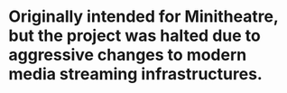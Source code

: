 # Originally intended for Minitheatre, but the project was halted due to aggressive changes to modern media streaming infrastructures.
